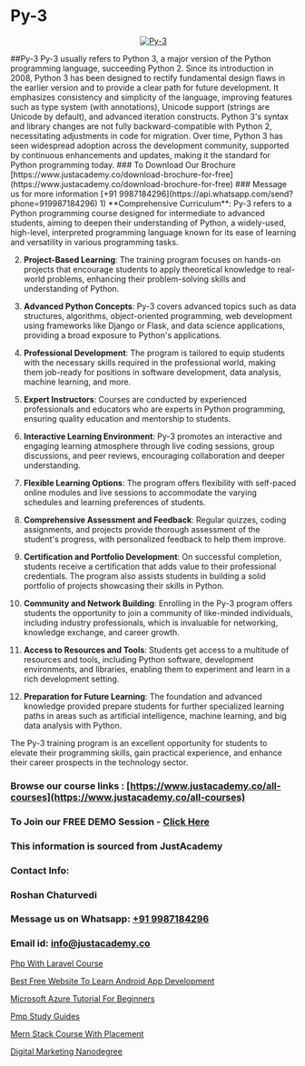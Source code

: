 # Py-3

<p align="center">
  <a href="https://justacademy.co/course-detail/python-training">
    <img src="https://justacademy.co/storage2/course_image/1709713400_course_image.webp" alt="Py-3">
  </a>
</p>
##Py-3
Py-3 usually refers to Python 3, a major version of the Python programming language, succeeding Python 2. Since its introduction in 2008, Python 3 has been designed to rectify fundamental design flaws in the earlier version and to provide a clear path for future development. It emphasizes consistency and simplicity of the language, improving features such as type system (with annotations), Unicode support (strings are Unicode by default), and advanced iteration constructs. Python 3's syntax and library changes are not fully backward-compatible with Python 2, necessitating adjustments in code for migration. Over time, Python 3 has seen widespread adoption across the development community, supported by continuous enhancements and updates, making it the standard for Python programming today.
### To Download Our Brochure [https://www.justacademy.co/download-brochure-for-free](https://www.justacademy.co/download-brochure-for-free)
### Message us for more information [+91 9987184296](https://api.whatsapp.com/send?phone=919987184296)
1) **Comprehensive Curriculum**: Py-3 refers to a Python programming course designed for intermediate to advanced students, aiming to deepen their understanding of Python, a widely-used, high-level, interpreted programming language known for its ease of learning and versatility in various programming tasks.

2) **Project-Based Learning**: The training program focuses on hands-on projects that encourage students to apply theoretical knowledge to real-world problems, enhancing their problem-solving skills and understanding of Python.

3) **Advanced Python Concepts**: Py-3 covers advanced topics such as data structures, algorithms, object-oriented programming, web development using frameworks like Django or Flask, and data science applications, providing a broad exposure to Python's applications.

4) **Professional Development**: The program is tailored to equip students with the necessary skills required in the professional world, making them job-ready for positions in software development, data analysis, machine learning, and more.

5) **Expert Instructors**: Courses are conducted by experienced professionals and educators who are experts in Python programming, ensuring quality education and mentorship to students.

6) **Interactive Learning Environment**: Py-3 promotes an interactive and engaging learning atmosphere through live coding sessions, group discussions, and peer reviews, encouraging collaboration and deeper understanding.

7) **Flexible Learning Options**: The program offers flexibility with self-paced online modules and live sessions to accommodate the varying schedules and learning preferences of students.

8) **Comprehensive Assessment and Feedback**: Regular quizzes, coding assignments, and projects provide thorough assessment of the student's progress, with personalized feedback to help them improve.

9) **Certification and Portfolio Development**: On successful completion, students receive a certification that adds value to their professional credentials. The program also assists students in building a solid portfolio of projects showcasing their skills in Python.

10) **Community and Network Building**: Enrolling in the Py-3 program offers students the opportunity to join a community of like-minded individuals, including industry professionals, which is invaluable for networking, knowledge exchange, and career growth.

11) **Access to Resources and Tools**: Students get access to a multitude of resources and tools, including Python software, development environments, and libraries, enabling them to experiment and learn in a rich development setting.

12) **Preparation for Future Learning**: The foundation and advanced knowledge provided prepare students for further specialized learning paths in areas such as artificial intelligence, machine learning, and big data analysis with Python.

The Py-3 training program is an excellent opportunity for students to elevate their programming skills, gain practical experience, and enhance their career prospects in the technology sector.

### Browse our course links : [https://www.justacademy.co/all-courses](https://www.justacademy.co/all-courses) 
### To Join our FREE DEMO Session - [Click Here](https://www.justacademy.co/register-for-course-demo)


### This information is sourced from JustAcademy
### Contact Info:
### Roshan Chaturvedi
### Message us on Whatsapp: [+91 9987184296](https://api.whatsapp.com/send?phone=919987184296)
### Email id: [info@justacademy.co](mailto:info@justacademy.co)
                
[Php With Laravel Course](https://www.linkedin.com/pulse/php-laravel-course-justacademy-mumbai-hirbc?trackingId=3Csryvz89xVN2fMbrNMRYg%3D%3D&lipi=urn%3Ali%3Apage%3Ad_flagship3_showcase_admin%3BrO72kZqIQGOMCosqCkrMnA%3D%3D)

[Best Free Website To Learn Android App Development](https://www.linkedin.com/pulse/best-free-website-learn-android-app-development-dwfuf/)

[Microsoft Azure Tutorial For Beginners](https://medium.com/@kumarishimmi99/microsoft-azure-tutorial-for-beginners-f08306683862)

[Pmp Study Guides](https://medium.com/@kamblerajas684/pmp-study-guides-53a2c7a23425)

[Mern Stack Course With Placement](https://justacademyin.github.io/justacademy/mern-stack-course-with-placement)

[Digital Marketing Nanodegree](https://justacademyin.github.io/justacademy/digital-marketing-nanodegree)

